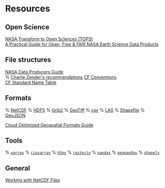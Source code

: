 # Resources

## Open Science

[NASA Transform to Open Sciences (TOPS)](https://nasa.github.io/Transform-to-Open-Science/)  
[A Practical Guide for Open, Free & FAIR NASA Earth Science Data Products](https://wiki.earthdata.nasa.gov/pages/viewpage.action?pageId=378738424)

## File structures

[NASA Data Producers Guide](https://www.earthdata.nasa.gov/esdis/esco/standards-and-practices/data-product-development-guide-for-data-producers/dpdg-v2)  
% [Charlie Zender's recommendations]()
[CF Conventions](https://cfconventions.org/cf-conventions/cf-conventions.html)  
[CF Standard Name Table](https://cfconventions.org/Data/cf-standard-names/current/build/cf-standard-name-table.html)

## Formats

% [NetCDF]()
% [HDF5]()
% [Grib2]()
% [GeoTiff]()
% [csv]()
% [LAS]()
% [Shapefile]()
% [GeoJSON]()

[Cloud Optimized Geospatial Formats Guide](https://guide.cloudnativegeo.org/)  


## Tools
% [`xarray`]()
% [`rioxarray`]()
% [`h5py`]()
% [`rasterio`]()
% [`pandas`]()
% [`geopandas`]()
% [`shapely`]()

## General

[Working with NetCDF Files](https://data.arcticobserving.org/node/59)  
